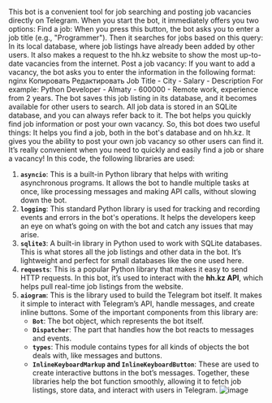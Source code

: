 This bot is a convenient tool for job searching and posting job vacancies directly on Telegram.
When you start the bot, it immediately offers you two options:
Find a job: When you press this button, the bot asks you to enter a job title (e.g., "Programmer"). Then it searches for jobs based on this query:
In its local database, where job listings have already been added by other users.
It also makes a request to the hh.kz website to show the most up-to-date vacancies from the internet.
Post a job vacancy: If you want to add a vacancy, the bot asks you to enter the information in the following format:
nginx
Копировать
Редактировать
Job Title - City - Salary - Description
For example:
Python Developer - Almaty - 600000 - Remote work, experience from 2 years.
The bot saves this job listing in its database, and it becomes available for other users to search.
All job data is stored in an SQLite database, and you can always refer back to it. The bot helps you quickly find job information or post your own vacancy.
So, this bot does two useful things:
It helps you find a job, both in the bot's database and on hh.kz.
It gives you the ability to post your own job vacancy so other users can find it.
It’s really convenient when you need to quickly and easily find a job or share a vacancy!
In this code, the following libraries are used:
1. **`asyncio`**: This is a built-in Python library that helps with writing asynchronous programs. It allows the bot to handle multiple tasks at once, like processing messages and making API calls, without slowing down the bot.
2. **`logging`**: This standard Python library is used for tracking and recording events and errors in the bot's operations. It helps the developers keep an eye on what’s going on with the bot and catch any issues that may arise.
3. **`sqlite3`**: A built-in library in Python used to work with SQLite databases. This is what stores all the job listings and other data in the bot. It’s lightweight and perfect for small databases like the one used here.
4. **`requests`**: This is a popular Python library that makes it easy to send HTTP requests. In this bot, it’s used to interact with the **hh.kz API**, which helps pull real-time job listings from the website.
5. **`aiogram`**: This is the library used to build the Telegram bot itself. It makes it simple to interact with Telegram’s API, handle messages, and create inline buttons. Some of the important components from this library are:
   - **`Bot`**: The bot object, which represents the bot itself.
   - **`Dispatcher`**: The part that handles how the bot reacts to messages and events.
   - **`types`**: This module contains types for all kinds of objects the bot deals with, like messages and buttons.
   - **`InlineKeyboardMarkup` and `InlineKeyboardButton`**: These are used to create interactive buttons in the bot’s messages.
Together, these libraries help the bot function smoothly, allowing it to fetch job listings, store data, and interact with users in Telegram.
![image](https://github.com/user-attachments/assets/ac4e175c-69f0-473c-8ca5-b848e2191012)


